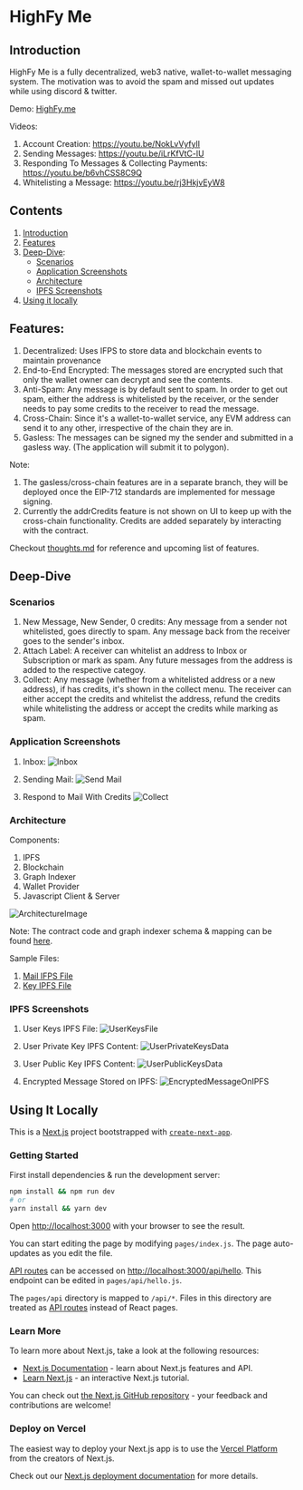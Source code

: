 # HighFy Me
## Introduction
HighFy Me is a fully decentralized, web3 native, wallet-to-wallet messaging system.
The motivation was to avoid the spam and missed out updates while using discord & twitter.

Demo: [HighFy.me](https://www.highfy.me/)

Videos:
1. Account Creation: https://youtu.be/NokLvVyfylI
2. Sending Messages: https://youtu.be/iLrKfVtC-lU
3. Responding To Messages & Collecting Payments: https://youtu.be/b6vhCSS8C9Q
4. Whitelisting a Message: https://youtu.be/rj3HkjvEyW8

## Contents
1. [Introduction](#introduction)
2. [Features](#features)
3. [Deep-Dive](#deep-dive):
	- [Scenarios](#scenarios)
	- [Application Screenshots](#application-screenshots)
	- [Architecture](#architecture)
	- [IPFS Screenshots](#ipfs-screenshots)
4. [Using it locally](#using-it-locally)

## Features:
1. Decentralized: Uses IFPS to store data and blockchain events to maintain provenance
2. End-to-End Encrypted: The messages stored are encrypted such that only the wallet owner can decrypt and see the contents.
3. Anti-Spam: Any message is by default sent to spam. In order to get out spam, either the address is whitelisted by the receiver, or the sender needs to pay some credits to the receiver to read the message.
4. Cross-Chain: Since it's a wallet-to-wallet service, any EVM address can send it to any other, irrespective of the chain they are in.
5. Gasless: The messages can be signed my the sender and submitted in a gasless way. (The application will submit it to polygon).

Note:
1. The gasless/cross-chain features are in a separate branch, they will be deployed once the EIP-712 standards are implemented for message signing.
2. Currently the addrCredits feature is not shown on UI to keep up with the cross-chain functionality. Credits are added separately by interacting with the contract.

Checkout [thoughts.md](https://github.com/vintageplayer/highfy-me/blob/master/thoughts.md) for reference and upcoming list of features.

## Deep-Dive

### Scenarios
1. New Message, New Sender, 0 credits: Any message from a sender not whitelisted, goes directly to spam. Any message back from the receiver goes to the sender's inbox.
2. Attach Label: A receiver can whitelist an address to Inbox or Subscription or mark as spam. Any future messages from the address is added to the respective categoy.
3. Collect: Any message (whether from a whitelisted address or a new address), if has credits, it's shown in the collect menu. The receiver can either accept the credits and whitelist the address, refund the credits while whitelisting the address or accept the credits while marking as spam.

### Application Screenshots

1. Inbox:
![Inbox](https://github.com/vintageplayer/highfy-me/blob/master/docs/images/SampleInbox.png?raw=true)

2. Sending Mail:
![Send Mail](https://github.com/vintageplayer/highfy-me/blob/master/docs/images/SendMailWithCredits.png?raw=true)

3. Respond to Mail With Credits
![Collect](https://github.com/vintageplayer/highfy-me/blob/master/docs/images/SampleCreditsMailResponse.png?raw=true)

### Architecture
Components:
1. IPFS
2. Blockchain
3. Graph Indexer
4. Wallet Provider
5. Javascript Client & Server

![ArchitectureImage](https://github.com/vintageplayer/highfy-me/blob/master/docs/images/HighFyMeWeb3.png?raw=true)

Note: The contract code and graph indexer schema & mapping can be found [here](https://github.com/vintageplayer/highfy-me-graph).

Sample Files:
1. [Mail IFPS File](https://bafybeic5zyqu332obv3rvfvtex3wfgx5ipknxdgz4hzmemkw7vuxz5k4ku.ipfs.dweb.link)
2. [Key IPFS File](https://bafybeibg4hlpyosc7iswtzch5kjhdxss3r526r6ywvlykt2osynxjgjp5e.ipfs.dweb.link)

### IPFS Screenshots
1. User Keys IPFS File: 
![UserKeysFile](https://github.com/vintageplayer/highfy-me/blob/master/docs/images/SampleKeyFile.png?raw=true)

2. User Private Key IPFS Content:
![UserPrivateKeysData](https://github.com/vintageplayer/highfy-me/blob/master/docs/images/PrivateKeySample.png?raw=true)

3. User Public Key IPFS Content:
![UserPublicKeysData](https://github.com/vintageplayer/highfy-me/blob/master/docs/images/PublicKeySample.png?raw=true)

4. Encrypted Message Stored on IPFS:
![EncryptedMessageOnIPFS](https://github.com/vintageplayer/highfy-me/blob/master/docs/images/MessageSample.png?raw=true)


## Using It Locally
This is a [Next.js](https://nextjs.org/) project bootstrapped with [`create-next-app`](https://github.com/vercel/next.js/tree/canary/packages/create-next-app).

### Getting Started

First install dependencies & run the development server:

```bash
npm install && npm run dev
# or
yarn install && yarn dev
```

Open [http://localhost:3000](http://localhost:3000) with your browser to see the result.

You can start editing the page by modifying `pages/index.js`. The page auto-updates as you edit the file.

[API routes](https://nextjs.org/docs/api-routes/introduction) can be accessed on [http://localhost:3000/api/hello](http://localhost:3000/api/hello). This endpoint can be edited in `pages/api/hello.js`.

The `pages/api` directory is mapped to `/api/*`. Files in this directory are treated as [API routes](https://nextjs.org/docs/api-routes/introduction) instead of React pages.

### Learn More

To learn more about Next.js, take a look at the following resources:

- [Next.js Documentation](https://nextjs.org/docs) - learn about Next.js features and API.
- [Learn Next.js](https://nextjs.org/learn) - an interactive Next.js tutorial.

You can check out [the Next.js GitHub repository](https://github.com/vercel/next.js/) - your feedback and contributions are welcome!

### Deploy on Vercel

The easiest way to deploy your Next.js app is to use the [Vercel Platform](https://vercel.com/new?utm_medium=default-template&filter=next.js&utm_source=create-next-app&utm_campaign=create-next-app-readme) from the creators of Next.js.

Check out our [Next.js deployment documentation](https://nextjs.org/docs/deployment) for more details.
